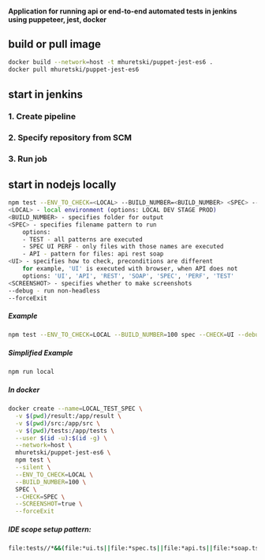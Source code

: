 #### Application for running api or end-to-end automated tests in jenkins using puppeteer, jest, docker

## build or pull image
```bash
docker build --network=host -t mhuretski/puppet-jest-es6 .
docker pull mhuretski/puppet-jest-es6
```
## start in jenkins
### 1. Create pipeline
### 2. Specify repository from SCM
### 3. Run job

## start in nodejs locally
```bash
npm test --ENV_TO_CHECK=<LOCAL> --BUILD_NUMBER=<BUILD_NUMBER> <SPEC> --CHECK=<UI> --SCREENSHOT=<SCREENSHOT> --debug
<LOCAL> - local environment (options: LOCAL DEV STAGE PROD)
<BUILD_NUMBER> - specifies folder for output
<SPEC> - specifies filename pattern to run 
    options: 
    - TEST - all patterns are executed
    - SPEC UI PERF - only files with those names are executed
    - API - pattern for files: api rest soap
<UI> - specifies how to check, preconditions are different
    for example, 'UI' is executed with browser, when API does not
    options: 'UI', 'API', 'REST', 'SOAP', 'SPEC', 'PERF', 'TEST'
<SCREENSHOT> - specifies whether to make screenshots
--debug - run non-headless
--forceExit
```
##### Example
```bash
npm test --ENV_TO_CHECK=LOCAL --BUILD_NUMBER=100 spec --CHECK=UI --debug --SCREENSHOT=true --forceExit
```
##### Simplified Example
```bash
npm run local
```

##### In docker
```bash
docker create --name=LOCAL_TEST_SPEC \
  -v $(pwd)/result:/app/result \
  -v $(pwd)/src:/app/src \
  -v $(pwd)/tests:/app/tests \
  --user $(id -u):$(id -g) \
  --network=host \
  mhuretski/puppet-jest-es6 \
  npm test \
  --silent \
  --ENV_TO_CHECK=LOCAL \
  --BUILD_NUMBER=100 \
  SPEC \
  --CHECK=SPEC \
  --SCREENSHOT=true \
  --forceExit
```

##### IDE scope setup pattern:
```bash 
file:tests//*&&(file:*ui.ts||file:*spec.ts||file:*api.ts||file:*soap.ts||file:*rest.ts||file:*perf.ts)
```
